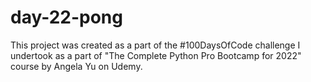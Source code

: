 # day-22-pong
This project was created as a part of the #100DaysOfCode challenge I undertook as a part of "The Complete Python Pro Bootcamp for 2022" course by Angela Yu on Udemy.
